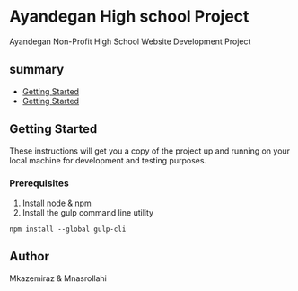 # Ayandegan High school Project
Ayandegan Non-Profit High School Website Development Project

## summary
* [Getting Started](#getting-started)
* [Getting Started](#getting-started)

## Getting Started
These instructions will get you a copy of the project up and running on your local machine for development and testing purposes.

### Prerequisites
1. [Install node & npm](https://nodejs.org/en/download/)
2. Install the gulp command line utility

`npm install --global gulp-cli`

## Author

Mkazemiraz & Mnasrollahi